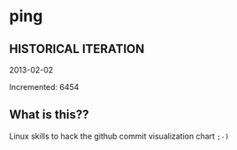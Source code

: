 # ping

## HISTORICAL ITERATION
2013-02-02

Incremented: 6454

## What is this?? 
Linux skills to hack the github commit visualization chart `;-)`
